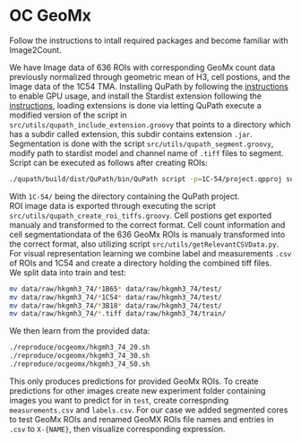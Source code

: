 # OC GeoMx

Follow the instructions to intall required packages and become familiar with Image2Count.  

We have Image data of 636 ROIs with corresponding GeoMx count data previously normalized through geometric mean of H3, cell postions, and the Image data of the 1C54 TMA. Installing QuPath by following the [instructions](https://qupath.readthedocs.io/en/stable/docs/reference/building.html) to enable GPU usage, and install the Stardist extension following the [instructions](https://qupath.readthedocs.io/en/stable/docs/deep/stardist.html), loading extensions is done via letting QuPath execute a modified version of the script in `src/utils/qupath_include_extension.groovy` that points to a directory which has a subdir called extension, this subdir contains extension `.jar`. Segmentation is done with the script `src/utils/qupath_segment.groovy`, modify path to stardist model and channel name of `.tiff` files to segment. Script can be executed as follows after creating ROIs:

```sh
./qupath/build/dist/QuPath/bin/QuPath script -p=1C-54/project.qpproj segment.groovy
```

With `1C-54/` being the directory containing the QuPath project.  
ROI image data is exported through executing the script `src/utils/qupath_create_roi_tiffs.groovy`. Cell postions get exported manualy and transformed to the correct format. Cell count information and cell segmentationdata of the 636 GeoMx ROIs is manualy transformed into the correct format, also utilizing script `src/utils/getRelevantCSVData.py`. For visual representation learning we combine label and measurements `.csv` of ROIs and 1C54 and create a directory holding the combined tiff files.  
We split data into train and test:
```sh
mv data/raw/hkgmh3_74/*1B65* data/raw/hkgmh3_74/test/
mv data/raw/hkgmh3_74/*1C54* data/raw/hkgmh3_74/test/
mv data/raw/hkgmh3_74/*3B18* data/raw/hkgmh3_74/test/
mv data/raw/hkgmh3_74/*.tiff data/raw/hkgmh3_74/train/
```

We then learn from the provided data:

```sh
./reproduce/ocgeomx/hkgmh3_74_20.sh
./reproduce/ocgeomx/hkgmh3_74_30.sh
./reproduce/ocgeomx/hkgmh3_74_50.sh
```

This only produces predictions for provided GeoMx ROIs. To create predictions for other images create new experiment folder containing images you want to predict for in `test`, create correspnding `measurements.csv` and `labels.csv`. For our case we added segmented cores to test GeoMx ROIs and renamed GeoMX ROIs file names and entries in `.csv` to `X-{NAME}`, then visualize corresponding expression.
